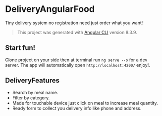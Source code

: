 # DeliveryAngularFood

Tiny delivery system no registration need just order what you want!

> This project was generated with [Angular CLI](https://github.com/angular/angular-cli) version 8.3.9.

## Start fun!

Clone project on your side then at terminal run `ng serve --o` for a dev server. The app will automatically open `http://localhost:4200/` enjoy!.

## DeliveryFeatures

- Search by meal name.
- Filter by category.
- Made for touchable device just click on meal to increase meal quantity.
- Ready form to collect you delivery info like phone and address.
